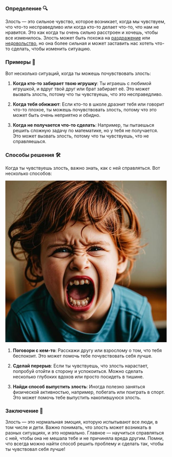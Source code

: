 ### Определение 🔍
Злость — это сильное чувство, которое возникает, когда мы чувствуем, что что-то несправедливо или когда кто-то делает что-то, что нам не нравится. Это как когда ты очень сильно расстроен и хочешь, чтобы все изменилось. Злость может быть похожа на [раздражение](раздражение.md) или [недовольство](недовольство.md), но она более сильная и может заставить нас хотеть что-то сделать, чтобы изменить ситуацию.

### Примеры 🧒
Вот несколько ситуаций, когда ты можешь почувствовать злость:

1. **Когда кто-то забирает твою игрушку**: Ты играешь с любимой игрушкой, и вдруг твой друг или брат забирает её. Это может вызвать злость, потому что ты чувствуешь, что это несправедливо.
   
2. **Когда тебя обижают**: Если кто-то в школе дразнит тебя или говорит что-то плохое, ты можешь почувствовать злость, потому что это может быть очень неприятно и обидно.

3. **Когда не получается что-то сделать**: Например, ты пытаешься решить сложную задачу по математике, но у тебя не получается. Это может вызвать злость, потому что ты чувствуешь, что не справляешься.

### Способы решения 🛠️
Когда ты чувствуешь злость, важно знать, как с ней справляться. Вот несколько способов:



![Изображение злость](злость.jpg)



1. **Поговори с кем-то**: Расскажи другу или взрослому о том, что тебя беспокоит. Это может помочь тебе почувствовать себя лучше.

2. **Сделай перерыв**: Если ты чувствуешь, что злость нарастает, попробуй отойти в сторону и успокоиться. Можно сделать несколько глубоких вдохов или просто посидеть в тишине.

3. **Найди способ выпустить злость**: Иногда полезно заняться физической активностью, например, побегать или поиграть в спорт. Это может помочь тебе выпустить накопившуюся злость.

### Заключение 🌈
Злость — это нормальная эмоция, которую испытывают все люди, в том числе и дети. Важно понимать, что злость может возникать в разных ситуациях, и это нормально. Главное — научиться справляться с ней, чтобы она не мешала тебе и не причиняла вреда другим. Помни, что всегда можно найти способ решить проблему и сделать так, чтобы ты чувствовал себя лучше!